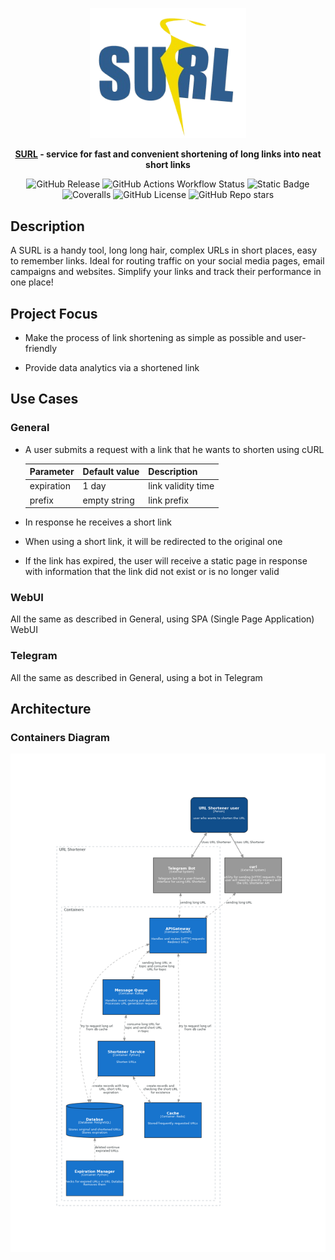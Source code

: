 <p align="center">
  <a href="https://github.com/neojelll/surl" target="_blank"><img src="readme/surl-logo.png" width="250" alt="surl logo" /></a>
</p>

<p align="center">
  <b><a href="https://neojelll/surl" target="_blank">SURL</a> - service for fast and convenient shortening of long links into neat short links</b>
</p>

<p align="center">
	<img alt="GitHub Release" src="https://img.shields.io/github/v/release/neojelll/surl?include_prereleases&display_name=release&style=flat">
  <img alt="GitHub Actions Workflow Status" src="https://img.shields.io/github/actions/workflow/status/neojelll/surl/.github%2Fworkflows%2Fpublish.yml?style=flat">
	<img alt="Static Badge" src="https://img.shields.io/badge/Python-3.12-blue?style=flat">
	<img alt="Coveralls" src="https://img.shields.io/coverallsCoverage/github/neojelll/surl?style=flat">
	<img alt="GitHub License" src="https://img.shields.io/github/license/neojelll/surl?style=flat">
	<img alt="GitHub Repo stars" src="https://img.shields.io/github/stars/neojelll/surl?style=social">
</p>

## Description

A SURL is a handy tool, long long hair, complex URLs in short places, easy to remember links. Ideal for routing traffic on your social media pages, email campaigns and websites. Simplify your links and track their performance in one place!

## Project Focus

- Make the process of link shortening as simple as possible and user-friendly

- Provide data analytics via a shortened link

## Use Cases

### General

- A user submits a request with a link that he wants to shorten using cURL

  Parameter|Default value|Description
  -|-|-
  expiration | 1 day | link validity time
  prefix | empty string | link prefix

- In response he receives a short link
- When using a short link, it will be redirected to the original one
- If the link has expired, the user will receive a static page in response with information that the link did not exist or is no longer valid

### WebUI

All the same as described in General, using SPA (Single Page Application) WebUI

### Telegram

All the same as described in General, using a bot in Telegram

## Architecture

### Containers Diagram

![Container](architecture/diagrams/container-diagram.png)
